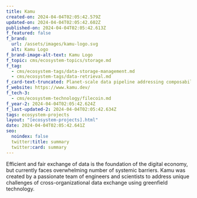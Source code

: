 ```yaml
---
title: Kamu
created-on: 2024-04-04T02:05:42.579Z
updated-on: 2024-04-04T02:05:42.602Z
published-on: 2024-04-04T02:05:42.613Z
f_featured: false
f_brand:
  url: /assets/images/kamu-logo.svg
  alt: Kamu Logo
f_brand-image-alt-text: Kamu Logo
f_topic: cms/ecosystem-topics/storage.md
f_tag:
  - cms/ecosystem-tags/data-storage-management.md
  - cms/ecosystem-tags/data-retrieval.md
f_card-text-truncated: Planet-scale data pipeline addressing composability of on & off-chain data
f_website: https://www.kamu.dev/
f_tech-3:
  - cms/ecosystem-technology/filecoin.md
f_year-2: 2024-04-04T02:05:42.624Z
f_last-updated-2: 2024-04-04T02:05:42.634Z
tags: ecosystem-projects
layout: "[ecosystem-projects].html"
date: 2024-04-04T02:05:42.641Z
seo:
  noindex: false
  twitter:title: summary
  twitter:card: summary
---
```

Efficient and fair exchange of data is the foundation of the digital economy, but currently faces overwhelming number of systemic barriers. Kamu was created by a passionate team of engineers and scientists to address unique challenges of cross-organizational data exchange using greenfield technology.